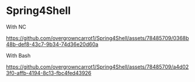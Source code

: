 # Spring4Shell

With NC

https://github.com/overgrowncarrot1/Spring4Shell/assets/78485709/0368b48b-def8-43c7-9b34-74d36e20d60a

With Bash

https://github.com/overgrowncarrot1/Spring4Shell/assets/78485709/a4d023f0-affb-4194-8c13-fbc4fed43926

